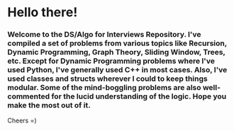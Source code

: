 # Hello there!

### Welcome to the DS/Algo for Interviews Repository. I've compiled a set of problems from various topics like Recursion, Dynamic Programming, Graph Theory, Sliding Window, Trees, etc. Except for Dynamic Programming problems where I've used Python, I've generally used C++ in most cases. Also, I've used classes and structs wherever I could to keep things modular. Some of the mind-boggling problems are also well-commented for the lucid understanding of the logic. Hope you make the most out of it.


Cheers =)
